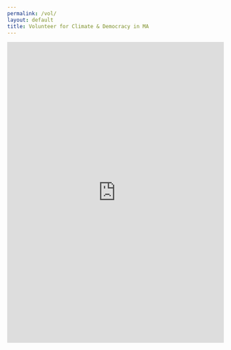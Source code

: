 ```yaml
---
permalink: /vol/
layout: default
title: Volunteer for Climate & Democracy in MA
---
```


<iframe
  id="responsive-iframe"
  src="https://docs.google.com/forms/d/e/1FAIpQLSdiXOQNNCggeuRCvfENHskikw7V6E7XJkqjlis9zUxw2sL2pQ/viewform?embedded=true"
  width="100%"
  height="700"
  frameborder="0"
  marginheight="0"
  marginwidth="0">
  Loading…
</iframe>
